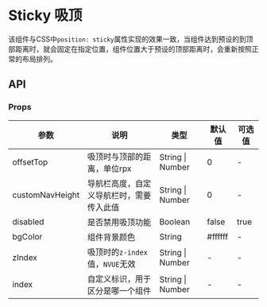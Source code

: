 # Sticky 吸顶

该组件与CSS中`position: sticky`属性实现的效果一致，当组件达到预设的到顶部距离时，就会固定在指定位置，组件位置大于预设的顶部距离时，会重新按照正常的布局排列。

## API

### Props

| 参数 | 说明 | 类型 | 默认值 | 可选值 |
| ---- | ---- | ---- | ------ | ------ |
| offsetTop | 吸顶时与顶部的距离，单位rpx | String \| Number | 0 | - |
| customNavHeight | 导航栏高度，自定义导航栏时，需要传入此值 | String \| Number | 0 | - |
| disabled | 是否禁用吸顶功能 | Boolean | false | true |
| bgColor | 组件背景颜色 | String | #ffffff | - |
| zIndex | 吸顶时的`z-index`值，`NVUE`无效 | String \| Number | - | - |
| index | 自定义标识，用于区分是哪一个组件 | String \| Number | - | - |